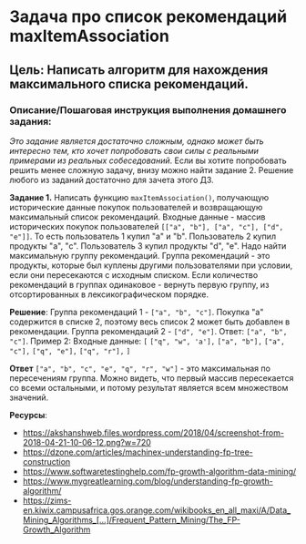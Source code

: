 # Задача про список рекомендаций maxItemAssociation

## Цель: Написать алгоритм для нахождения максимального списка рекомендаций.



### Описание/Пошаговая инструкция выполнения домашнего задания:

*Это задание является достаточно сложным, однако может быть интересно тем, кто хочет попробовать свои силы с реальными примерами из реальных собеседований*.
Если вы хотите попробовать решить менее сложную задачу, внизу можно найти задание 2. Решение любого из заданий достаточно для зачета этого ДЗ.

**Задание 1.**
Написать функцию `maxItemAssociation()`, получающую исторические данные покупок пользователей и возвращающую максимальный список рекомендаций.
Входные данные - массив исторических покупок пользователей `[["a", "b"], ["a", "c"], ["d", "e"]]`. То есть пользователь 1 купил "a" и "b". Пользователь 2 купил продукты "a", "c". Пользователь 3 купил продукты "d", "e".
Надо найти максимальную группу рекомендаций. Группа рекомендаций - это продукты, которые был куплены другими пользователями при условии, если они пересекаются с исходным списком.
Если количество рекомендаций в группах одинаковое - вернуть первую группу, из отсортированных в лексикографическом порядке.

**Решение**:
Группа рекомендаций 1 - `["a", "b", "c"]`. Покупка "a" содержится в списке 2, поэтому весь список 2 может быть добавлен в рекомендации.
Группа рекомендаций 2 - `["d", "e"]`.
Ответ: `["a", "b", "c"]`.
Пример 2:
Входные данные: `[`
`["q", "w", 'a'],`
`["a", "b"],`
`["a", "c"],`
`["q", "e"],`
`["q", "r"],`
`]`



**Ответ** `["a", "b", "c", "e", "q", "r", "w"]` - это максимальная по пересечениям группа. Можно видеть, что первый массив пересекается со всеми остальными, и потому результат является всем множеством значений.



**Ресурсы**:

- https://akshanshweb.files.wordpress.com/2018/04/screenshot-from-2018-04-21-10-06-12.png?w=720
- https://dzone.com/articles/machinex-understanding-fp-tree-construction
- https://www.softwaretestinghelp.com/fp-growth-algorithm-data-mining/
- https://www.mygreatlearning.com/blog/understanding-fp-growth-algorithm/
- https://zims-en.kiwix.campusafrica.gos.orange.com/wikibooks_en_all_maxi/A/Data_Mining_Algorithms_[…]/Frequent_Pattern_Mining/The_FP-Growth_Algorithm
